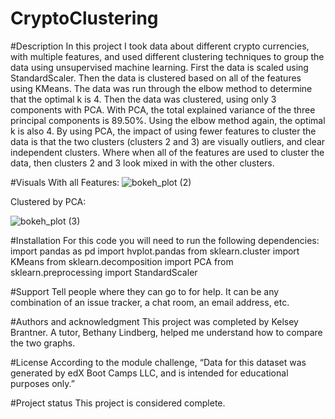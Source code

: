 # CryptoClustering

#Description
In this project I took data about different crypto currencies, with multiple features, and used different clustering techniques to group the data using unsupervised machine learning. First the data is scaled using StandardScaler. Then the data is clustered based on all of the features using KMeans. The data was run through the elbow method to determine that the optimal k is 4. Then the data was clustered, using only 3 components with PCA. With PCA, the total explained variance of the three principal components is 89.50%. Using the elbow method again, the optimal k is also 4. By using PCA, the impact of using fewer features to cluster the data is that the two clusters (clusters 2 and 3) are visually outliers, and clear independent clusters. Where when all of the features are used to cluster the data, then clusters 2 and 3 look mixed in with the other clusters.

#Visuals
With all Features:
![bokeh_plot (2)](https://user-images.githubusercontent.com/117327499/233807417-388a9453-5e15-4ba1-a375-4ba2482ea58e.png)

Clustered by PCA:

![bokeh_plot (3)](https://user-images.githubusercontent.com/117327499/233807424-84487ddd-7280-4108-bdf3-60585426461f.png)

#Installation
For this code you will need to run the following dependencies:
import pandas as pd
import hvplot.pandas
from sklearn.cluster import KMeans
from sklearn.decomposition import PCA
from sklearn.preprocessing import StandardScaler

#Support
Tell people where they can go to for help. It can be any combination of an issue tracker, a chat room, an email address, etc.

#Authors and acknowledgment
This project was completed by Kelsey Brantner. A tutor, Bethany Lindberg, helped me understand how to compare the two graphs. 

#License
According to the module challenge, “Data for this dataset was generated by edX Boot Camps LLC, and is intended for educational purposes only.”

#Project status
This project is considered complete. 
